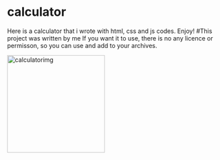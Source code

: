 # calculator
Here is a calculator that i wrote with html, css and js codes. Enjoy!
#This project was written by me
If you want it to use, there is no any licence or permisson, so you can use and add to your archives.


<img width="227" alt="calculatorimg" src="https://user-images.githubusercontent.com/121817506/225990857-bcc9a381-7571-4ff0-9780-76dc58104b55.png">
